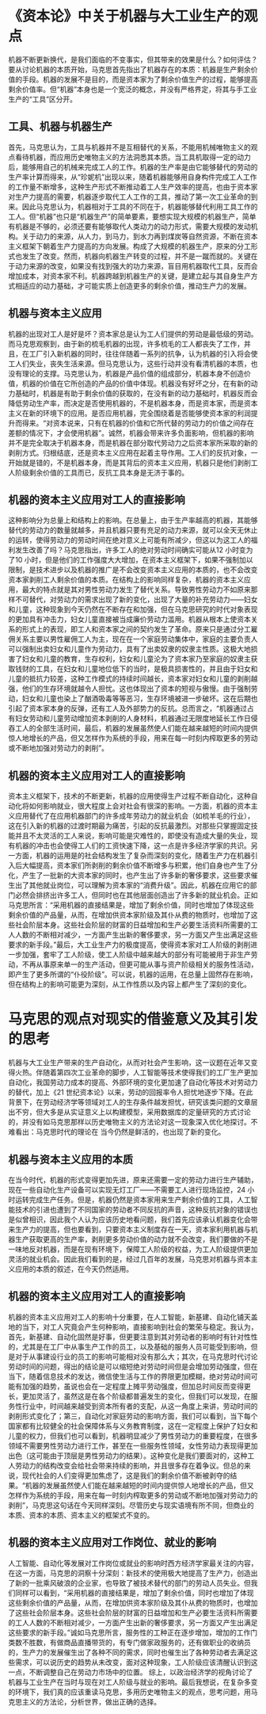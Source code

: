 #  《资本论》中关于机器与大工业生产的观点
​		机器不断更新换代，是我们面临的不变事实，但其带来的效果是什么？如何评估？要从讨论机器的本质开始，马克思首先指出了机器存在的本质：机器是生产剩余价值的手段。机器的发展不是目的，而是资本家为了剩余价值生产的过程，能够提高剩余价值率。但“机器”本身也是一个宽泛的概念，并没有严格界定，将其与手工业生产的“工具”区分开。

## 工具、机器与机器生产

​		首先，马克思认为，工具与机器并不是互相替代的关系，不能用机械唯物主义的观点看待机器，而应用历史唯物主义的方法洞悉其本质。当工具机取得一定的动力后，能够用自己的机械来完成工人的工作。机器的生产率是由它能够替代的劳动的生产率计算而得来，从“珍妮机”出现以来，随着机器能够用自身构件完成工人工作的工作量不断增多，这种生产形式不断推动着工人生产效率的提高，也由于资本家对生产力提高的需要，机器逐步取代工人工作的工具，推动了第一次工业革命的到来。因此马克思认为，机器相对于工具的不同在于，机器能够替代利用工具工作的工人。但“机器”也只是“机器生产”的简单要素，要想实现大规模的机器生产，简单有机器是不够的，必须还要有能够取代人类动力的动力形式，需要大规模的发动机构。关于动力的来源，从人力，到马力，到水力再到煤炭等自然资源，不断在资本主义框架下朝着生产力提高的方向发展。构成了大规模的机器生产，原来的分工形式也发生了改变。然而，机器向机器生产转变的过程，并不是一蹴而就的。关键在于动力来源的改变，如果没有找到强大的功力来源，盲目用机器取代工具，反而会增加成本，对资本家不利。机器跨越到机器生产的关键，是建立起与其自身生产方式相适应的动力基础，才可能实质上创造更多的剩余价值，推动生产力的发展。

## 机器与资本主义应用

​		机器的出现对工人是好是坏？资本家总是认为工人们提供的劳动是最低级的劳动。而马克思观察到，由于新的梳毛机器的出现，许多梳毛的工人都丧失了工作，并且，在工厂引入新机器的同时，往往伴随着一系列的抗争，认为机器的引入将会使工人们失业，丧失生活来源。但马克思认为，这些行动并没有看清机器的本质，也没有理论的支撑。马克思认为，机器是产品价值的组成部分，机器本身不创造价值，机器的价值在它所创造的产品的价值中体现。机器没有好坏之分，在有新的动力基础时，机器是有助于剩余价值的获取的，在没有新的动力基础时，机器反而会降低劳动生产率，而决定是否使用机器的，不是机器本身，而是资本家，而是资本主义在新的环境下的应用。是否应用机器，完全围绕着是否能够使资本家的利润提升而得来。“对资本说来，只有在机器的价值和它所代替的劳动力的价值之间存在差额的情况下，才会使用机器”。诚然，机器会带来许多负面影响，但机器的影响并不是完全取决于机器本身，而是机器在部分取代劳动力之后资本家所采取的新的剥削方式。归根结底，还是资本主义应用在起着主导作用。工人们的反抗对象，一开始就是错的，不是机器本身，而是其背后的资本主义应用，机器只是他们剥削工人阶级剩余价值的工具而已，反抗工具本身是无济于事的。

## 机器的资本主义应用对工人的直接影响
​		这种影响分为总量上和结构上的影响。在总量上，由于生产率越高的机器，其能够替代的劳动力的数量就越多，并且机器只要有充足的动力来源，就可以全天无休止的运转，使得劳动力的劳动时间在绝对意义上可能有所减少，但这以为这工人的福利发生改善了吗？马克思指出，许多工人的绝对劳动时间确实可能从12 小时变为了10 小时，但是他们的工作强度大大增加，在资本主义框架下，如果不强制加以限制，是技术进步以及机器的推广是不会改变资本主义应用的本质的，也不会改变资本家剥削工人剩余价值的本质。
​		在结构上的影响同样复杂，机器的资本主义应用，最大的特点就是其对男性劳动力发生了替代关系。导致男性劳动力不如原来那样不可替代，对劳动力的需求出现了新的变化，出现了大量的补充劳动力——妇女和儿童，这种现象到今天仍然在不断存在和加强，但在马克思研究的时代对象表现的更加具有冲击力，妇女儿童直接被当成廉价劳动力滥用。机器从根本上使资本关系的形式上的表现，即工人和资本家之间的契约发生了革命。原来只是通过分工雇佣关系主要以男性雇佣工人为主，现在在一个家庭劳动集体中，家庭的主要负责人可以强制出卖妇女和儿童作为劳动力，具有了出卖奴隶的奴隶主性质。这极大地损害了妇女和儿童的教育，生存权利，妇女和儿童沦为了资本家乃至家庭的奴隶主获取钱财的工具，在妇女和儿童地位低下的当时，是极具损害性的，并且由于妇女和儿童的抵抗力较差，这种工作模式的持续时间越长，资本家对妇女和儿童的剥削越强，他们的生存环境就越令人担忧。这也体现出了资本的短视与傲慢。由于强制劳动，妇女和儿童也染上了酗酒吸毒等等恶习，生存环境被进一步破坏。这在后期也引起了资本家本身的反弹，还有工人及外部势力的反抗。总而言之，“机器通过占有妇女劳动和儿童劳动增加资本剥削的人身材料，机器通过无限度地延长工作日侵吞工人的全部生活时间，最后，机器的发展虽然使人们能在越来越短的时间内提供惊人地增长的产品，但又怎样作为系统的手段，用来在每一时刻内榨取更多的劳动或不断地加强对劳动力的剥削”。

##  机器的资本主义应用对工人的直接影响

​		资本主义框架下，技术的不断更新，机器的应用使得生产过程不断自动化，这种自动化将如何影响就业，很大程度上会对社会有很深的影响。一方面，机器的资本主义应用替代了在应用机器部门的许多成年劳动力的就业机会（如梳羊毛的行业），这在引入新的机器的过渡时期最为痛苦，引起的反抗最激烈。对那些只掌握固定技能并且不太灵活的工人来说，影响可能是灾难性的，即使没有造成大量的失业，现有机器的冲击也会使得工人们的工资快速下降，这一点是许多经济学家的共识。另一方面，机器的运用是的社会结构发生了复杂而深刻的变化，随着生产力在机器引入后大幅提高，资本家们所剥削的剩余价值不断增多与积累，他们自身也产生了分化，产生了一批新的大资本家的同时，也产生出了许多新的奢侈要求，这些要求催生出了其他就业岗位，可以理解为资本家的“消费升级”。因此，机器在应用它的部门必然会排挤出许多工人，但同时也在其他层面创造出了许多新的就业机会。正如马克思所言：“采用机器的直接结果是，增加了剩余价值，同时也增加了体现这些剩余价值的产品量，从而，在增加供资本家阶级及其仆从费的物质时，也增加了这些社会阶层本身。这些社会阶层的财富的日益增加和生产必要生活资料所需要的工人人数的不断相对减少，一方面产生出新的奢侈要求，另一方面又产生出满足这些要求的新手段。”最后，大工业生产力的极度提高，使得资本家对工人阶级的剥削进一步加强，套牢了工人阶级，使工人阶级中越来越大的部分有可能被用于非生产劳动，不再从事原来单一的生产活动，但更可能从事与资产阶级相关的服务性活动，即产生了更多所谓的“仆役阶级”。可以说，机器的运用，在总量上固然存在影响，但在结构上的影响可能更为深刻，从工作性质以及内容上都产生了深刻的变化。

# 马克思的观点对现实的借鉴意义及其引发的思考

​		机器与大工业生产带来的生产自动化，从而对社会产生影响，这一议题在近年又变得火热。伴随着第四次工业革命的脚步，人工智能等技术使得我们的工厂生产更加自动化，我国劳动力成本的提高、外部环境的变化更加速了自动化等技术对劳动力的替代，加上《21 世纪资本论》以来，劳动的回报率令人担忧地逐步下降。在此背景下，在劳动经济学等领域对工人的生存条件越发担忧，研究该类问题的文章层出不穷，但大多是从实证意义上以构建模型，采用数据库的定量研究的方式讨论的，并没有如马克思那样以历史唯物主义的方法论对这一现象深入优化地探讨。不难看出：马克思时代的理论在
当今仍然是鲜活的，也出现了新的变化。

##  机器与资本主义应用的本质

​		在当今时代，机器的形式变得更加先进，原来还需要一定的劳动力进行生产辅助，现在一些自动化生产设备可以实现无灯工厂——不需要工人进行现场监控，24 小时运转完成生产任务。但是，机器仍然是资本家用来生产剩余价值的工具，人工智能技术的引进也遭到了不同国家的劳动者不同反抗的声音，这种反抗对象的错误也是似曾相识，因此我个人认为应该历史地看问题，我们首先应该承认机器变化会带来生产力的提高，但也要看到，只要资本主义制度存在一天，资本家利用机器与机器生产获取更高的生产率，剥削更多劳动价值的动力就不会改变，我们要做的不是一味地反对机器，而是在现有环境下，保障工人阶级的权益，为工人阶级提供更加灵活的就业机会。因此我们看到的是，经过几百年的发展，马克思对机器与资本主义应用的本质的叙述，在今天仍然适用。

## 机器的资本主义应用对工人的直接影响

​		机器的资本主义应用对工人的影响十分重要，在人工智能，新基建、自动化铺天盖地的当下，对工人究竟会产生何种影响，直接影响到社会的繁荣与稳定。我认为，首先，新基建、自动化固然是好事，但更要注意到其对劳动者的影响时有针对性性的，尤其是在工厂中从事生产工作的员工，以及基础的服务人员可能受到影响，但是对于从事建设行业的员工的影响可能相对没有那么大；其次，在马克思时代讨论劳动时间的问题，得出的结论是可以缩短绝对劳动时间但是会增加劳动强度，但在当下，随着信息技术的发达，微信使生活与工作的界限更加模糊，绝对劳动时间可能有加强的趋势，虽说也会在一定程度上摊平劳动强度，但加总时间反而变得更长，更加灵活了，虽然这是在各个阶级都普遍发生的变化，但我们可以发现，在服务性行业中，时间越来越受到资本所有者的支配，从这一角度上来讲，劳动时间的剥削形式变化了；第三，自动化对家庭劳动的影响方面，我们可以看到，当下每个国家都有比较健全的社会保障体系与义务教育制度，这在一定程度上保护了妇女和儿童的权力，但我们也可以看到，机器明显减少了男性劳动力的重要程度，在很多领域不需要男性劳动力进行工作，甚至在一些服务性领域，女性劳动力表现得更加出色（这可能由于顶层是男性劳动力的结果）。这种变化是我们要面对的，这种工人劳动力的结构改变会给社会带来持续的影响，并且很多存在着争议。但总的来说，现代社会的人们变得更加焦虑了，这是我们的剩余价值不断被剥夺的结果。“机器的发展虽然使人们能在越来越短的时间内提供惊人地增长的产品，但又怎样作为系统的手段，用来在每一时刻内榨取更多的劳动或不断地加强对劳动力的剥削”，马克思这句话在今天同样深刻。尽管历史与现实语境有所不同，但商业的本质、资本的本质、资本主义的框架式不变的。

## 机器的资本主义应用对工作岗位、就业的影响

​		人工智能、自动化等发展对工作岗位或就业的影响时西方经济学家最关注的内容，在这一方面，马克思的洞察十分深刻：新技术的使用极大地提高了生产力，创造出了新的一批乘风破浪的企业家，也导致了被技术替代的部门的劳动人员失业。但我们同样可以看到，“采用机器的直接结果是，增加了剩余价值，同时也增加了体现这些剩余价值的产品量，从而，在增加供资本家阶级及其仆从费的物质时，也增加了这些社会阶层本身。这些社会阶层的财富的日益增加和生产必要生活资料所需要的工人人数的不断相对减少，一方面产生出新的奢侈要求，另一方面又产生出满足这些要求的新手段。”诚如马克思所言，服务性的工种正在逐步增加，增加的工作门类数不胜数，有做商品直播带货的，有专门做家政服务的，还有做职业的收纳员的，生产力的发展催生出了各种不同的需求，同时也催生出了各种劳动者去满足这些需求，可以说历史的趋势从未改变，面对这种现象，工人阶级应该清醒认识到这一点，不断调整自己在劳动力市场中的位置。
综上，以政治经济学的视角讨论了机器与工业生产在当时与现在对工人阶级与就业的影响。最后我想说，在复杂多变的环境下，我们真的应该重读马克思，多用历史唯物主义的观点，思考问题，用马克思主义的方法论，分析世界，做出正确的选择。